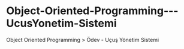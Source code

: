 # Object-Oriented-Programming---UcusYonetim-Sistemi
Object Oriented Programming > Ödev - Uçuş Yönetim Sistemi
